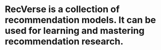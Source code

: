 # RecVerse is a collection of recommendation models. It can be used for learning and mastering recommendation research.
